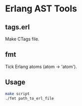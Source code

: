 Erlang AST Tools
================

tags.erl
--------

Make CTags file.

fmt
---

Tick Erlang atoms (atom -> 'atom').

Usage
-----
```sh
make script
./fmt path_to_erl_file
```
